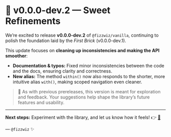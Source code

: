 # 🍦 v0.0.0-dev.2 — Sweet Refinements

We’re excited to release **v0.0.0-dev.2** of `@fizzwiz/vanilla`, continuing to polish the foundation laid by the *First Brick* (v0.0.0-dev.1).

This update focuses on **cleaning up inconsistencies and making the API smoother**:

* **Documentation & typos:** Fixed minor inconsistencies between the code and the docs, ensuring clarity and correctness.
* **New alias:** The method `within()` now also responds to the shorter, more intuitive alias `with()`, making scoped navigation even cleaner.

> 🧪 As with previous prereleases, this version is meant for exploration and feedback. Your suggestions help shape the library’s future features and usability.

---

**Next steps:** Experiment with the library, and let us know how it feels! 👉 [🍦](https://www.npmjs.com/package/@fizzwiz/vanilla)



— `@fizzwiz` ✨
